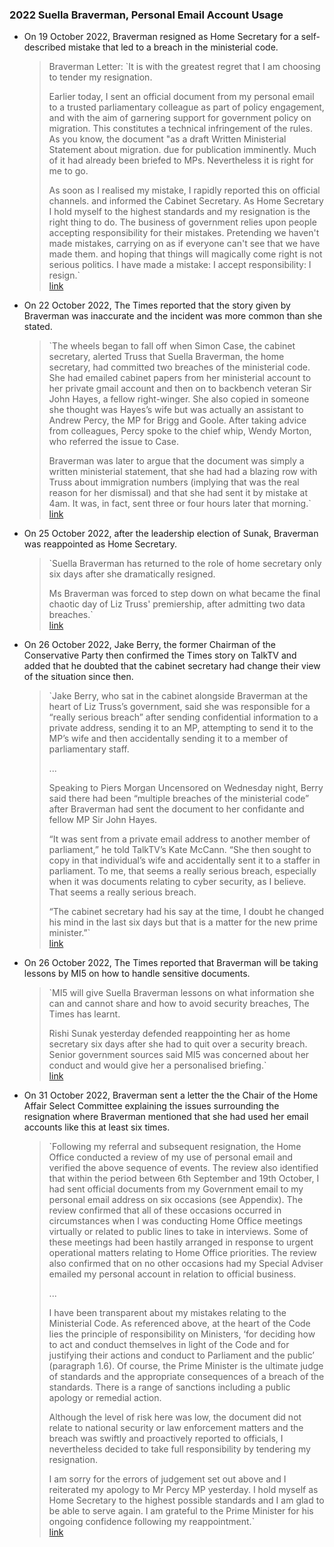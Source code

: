 ### 2022 Suella Braverman, Personal Email Account Usage
- On 19 October 2022, Braverman resigned as Home Secretary for a self-described mistake that led to a breach in the ministerial code.
    
    > Braverman Letter: `It is with the greatest regret that I am choosing to tender my resignation.  
    >   
    > Earlier today, I sent an official document from my personal email to a trusted parliamentary colleague as part of policy engagement, and with the aim of garnering support for government policy on migration. This constitutes a technical infringement of the rules. As you know, the document "as a draft Written Ministerial Statement about migration. due for publication imminently. Much of it had already been briefed to MPs. Nevertheless it is right for me to go.  
    >   
    > As soon as I realised my mistake, I rapidly reported this on official channels. and informed the Cabinet Secretary. As Home Secretary I hold myself to the highest standards and my resignation is the right thing to do. The business of government relies upon people accepting responsibility for their mistakes. Pretending we haven't made mistakes, carrying on as if everyone can't see that we have made them. and hoping that things will magically come right is not serious politics. I have made a mistake: I accept responsibility: I resign.`  
    > [link](https://twitter.com/SuellaBraverman/status/1582762282626736128/photo/1)
    
- On 22 October 2022, The Times reported that the story given by Braverman was inaccurate and the incident was more common than she stated.
    
    > `The wheels began to fall off when Simon Case, the cabinet secretary, alerted Truss that Suella Braverman, the home secretary, had committed two breaches of the ministerial code. She had emailed cabinet papers from her ministerial account to her private gmail account and then on to backbench veteran Sir John Hayes, a fellow right-winger. She also copied in someone she thought was Hayes’s wife but was actually an assistant to Andrew Percy, the MP for Brigg and Goole. After taking advice from colleagues, Percy spoke to the chief whip, Wendy Morton, who referred the issue to Case.  
    >   
    > Braverman was later to argue that the document was simply a written ministerial statement, that she had had a blazing row with Truss about immigration numbers (implying that was the real reason for her dismissal) and that she had sent it by mistake at 4am. It was, in fact, sent three or four hours later that morning.`  
    > [link](https://archive.ph/kruxt)
    
- On 25 October 2022, after the leadership election of Sunak, Braverman was reappointed as Home Secretary.
    
    > `Suella Braverman has returned to the role of home secretary only six days after she dramatically resigned.  
    >   
    > Ms Braverman was forced to step down on what became the final chaotic day of Liz Truss' premiership, after admitting two data breaches.`  
    > [link](https://www.bbc.co.uk/news/uk-politics-63393019)
    
- On 26 October 2022, Jake Berry, the former Chairman of the Conservative Party then confirmed the Times story on TalkTV and added that he doubted that the cabinet secretary had change their view of the situation since then.
    
    > `Jake Berry, who sat in the cabinet alongside Braverman at the heart of Liz Truss’s government, said she was responsible for a “really serious breach” after sending confidential information to a private address, sending it to an MP, attempting to send it to the MP’s wife and then accidentally sending it to a member of parliamentary staff.  
    >   
    > ...  
    >   
    > Speaking to Piers Morgan Uncensored on Wednesday night, Berry said there had been “multiple breaches of the ministerial code” after Braverman had sent the document to her confidante and fellow MP Sir John Hayes.  
    >   
    > “It was sent from a private email address to another member of parliament,” he told TalkTV’s Kate McCann. “She then sought to copy in that individual’s wife and accidentally sent it to a staffer in parliament. To me, that seems a really serious breach, especially when it was documents relating to cyber security, as I believe. That seems a really serious breach.  
    >   
    > “The cabinet secretary had his say at the time, I doubt he changed his mind in the last six days but that is a matter for the new prime minister.”`  
    > [link](https://www.theguardian.com/politics/2022/oct/26/suella-braverman-return-after-security-breach-defended-by-james-cleverly)
    
- On 26 October 2022, The Times reported that Braverman will be taking lessons by MI5 on how to handle sensitive documents.
    
    > `MI5 will give Suella Braverman lessons on what information she can and cannot share and how to avoid security breaches, The Times has learnt.  
    >   
    > Rishi Sunak yesterday defended reappointing her as home secretary six days after she had to quit over a security breach. Senior government sources said MI5 was concerned about her conduct and would give her a personalised briefing.`  
    > [link](https://archive.ph/1HDcj)
    
- On 31 October 2022, Braverman sent a letter the the Chair of the Home Affair Select Committee explaining the issues surrounding the resignation where Braverman mentioned that she had used her email accounts like this at least six times.
    
    > `Following my referral and subsequent resignation, the Home Office conducted a review of my use of personal email and verified the above sequence of events. The review also identified that within the period between 6th September and 19th October, I had sent official documents from my Government email to my personal email address on six occasions (see Appendix). The review confirmed that all of these occasions occurred in circumstances when I was conducting Home Office meetings virtually or related to public lines to take in interviews. Some of these meetings had been hastily arranged in response to urgent operational matters relating to Home Office priorities. The review also confirmed that on no other occasions had my Special Adviser emailed my personal account in relation to official business.  
    >   
    > ...  
    >   
    > I have been transparent about my mistakes relating to the Ministerial Code. As referenced above, at the heart of the Code lies the principle of responsibility on Ministers, ‘for deciding how to act and conduct themselves in light of the Code and for justifying their actions and conduct to Parliament and the public’ (paragraph 1.6). Of course, the Prime Minister is the ultimate judge of standards and the appropriate consequences of a breach of the standards. There is a range of sanctions including a public apology or remedial action.  
    >   
    > Although the level of risk here was low, the document did not relate to national security or law enforcement matters and the breach was swiftly and proactively reported to officials, I nevertheless decided to take full responsibility by tendering my resignation.  
    >   
    > I am sorry for the errors of judgement set out above and I reiterated my apology to Mr Percy MP yesterday. I hold myself as Home Secretary to the highest possible standards and I am glad to be able to serve again. I am grateful to the Prime Minister for his ongoing confidence following my reappointment.`  
    > [link](https://assets.publishing.service.gov.uk/government/uploads/system/uploads/attachment_data/file/1114666/311022_HASC_letter.pdf)
    